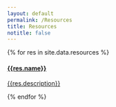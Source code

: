 ```yaml
---
layout: default
permalink: /Resources
title: Resources
notitle: false
---
```

<div class="list-group">
  {% for res in site.data.resources %}
  <a href="{{res.link}}" class="list-group-item list-group-item-action">
  <h4 class="list-group-item-heading">{{res.name}}</h4>
  <p class="list-group-item-text">{{res.description}}</p>
  </a>
  {% endfor %}
</div>
